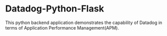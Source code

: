 # Datadog-Python-Flask
This python backend application demonstrates the capability of Datadog in terms of Application Performance Management(APM).
